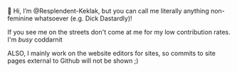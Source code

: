 👋 Hi, I’m @Resplendent-Keklak, but you can call me literally anything non-feminine whatsoever (e.g. Dick Dastardly)!

If you see me on the streets don't come at me for my low contribution rates. I'm *busy* coddarnit

ALSO, I mainly work on the website editors for sites, so commits to site pages external to Github will not be shown ;)
<!--
Resplendent-Keklak/Resplendent-Keklak is a ✨ special ✨ repository because its `README.md` (this file) appears on your GitHub profile.
You can click the Preview link to take a look at your changes.
-->
